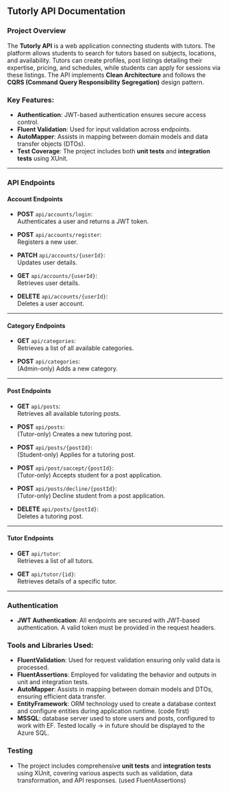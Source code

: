 ## Tutorly API Documentation

### Project Overview
The **Tutorly API** is a web application connecting students with tutors. The platform allows students to search for tutors based on subjects, locations, and availability. Tutors can create profiles, post listings detailing their expertise, pricing, and schedules, while students can apply for sessions via these listings. The API implements **Clean Architecture** and follows the **CQRS (Command Query Responsibility Segregation)** design pattern.

### Key Features:
- **Authentication**: JWT-based authentication ensures secure access control.
- **Fluent Validation**: Used for input validation across endpoints.
- **AutoMapper**: Assists in mapping between domain models and data transfer objects (DTOs).
- **Test Coverage**: The project includes both **unit tests** and **integration tests** using XUnit.

---

### API Endpoints

#### **Account Endpoints**
- **POST** `api/accounts/login`:  
  Authenticates a user and returns a JWT token.
  
- **POST** `api/accounts/register`:  
  Registers a new user.
  
- **PATCH** `api/accounts/{userId}`:  
  Updates user details.
  
- **GET** `api/accounts/{userId}`:  
  Retrieves user details.
  
- **DELETE** `api/accounts/{userId}`:  
  Deletes a user account.

---

#### **Category Endpoints**
- **GET** `api/categories`:  
  Retrieves a list of all available categories.
  
- **POST** `api/categories`:  
  (Admin-only) Adds a new category.

---

#### **Post Endpoints**
- **GET** `api/posts`:  
  Retrieves all available tutoring posts.
  
- **POST** `api/posts`:  
  (Tutor-only) Creates a new tutoring post.
  
- **POST** `api/posts/{postId}`:  
  (Student-only) Applies for a tutoring post.

- **POST** `api/post/saccept/{postId}`:  
  (Tutor-only) Accepts student for a post application.

- **POST** `api/posts/decline/{postId}`:  
  (Tutor-only) Decline student from a post application.


- **DELETE** `api/posts/{postId}`:  
  Deletes a tutoring post.

---

#### **Tutor Endpoints**
- **GET** `api/tutor`:  
  Retrieves a list of all tutors.
  
- **GET** `api/tutor/{id}`:  
  Retrieves details of a specific tutor.

---

### Authentication
- **JWT Authentication**: All endpoints are secured with JWT-based authentication. A valid token must be provided in the request headers.

### Tools and Libraries Used:
- **FluentValidation**: Used for request validation ensuring only valid data is processed.
- **FluentAssertions**: Employed for validating the behavior and outputs in unit and integration tests.
- **AutoMapper**: Assists in mapping between domain models and DTOs, ensuring efficient data transfer.
- **EntityFramework**: ORM technology used to create a database context and configure entities during application runtime. (code first)
- **MSSQL**: database server used to store users and posts, configured to work with EF. Tested locally -> in future should be displayed to the Azure SQL.

### Testing
- The project includes comprehensive **unit tests** and **integration tests** using XUnit, covering various aspects such as validation, data transformation, and API responses. (used FluentAssertions)
